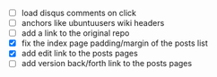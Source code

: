 - [ ] load disqus comments on click
- [ ] anchors like ubuntuusers wiki headers
- [ ] add a link to the original repo
- [x] fix the index page padding/margin of the posts list
- [x] add edit link to the posts pages
- [ ] add version back/forth link to the posts pages
